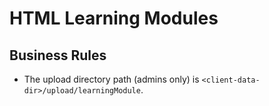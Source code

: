 # HTML Learning Modules

## Business Rules

- The upload directory path (admins only) is `<client-data-dir>/upload/learningModule`.